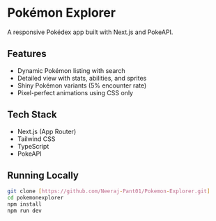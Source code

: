# Pokémon Explorer

A responsive Pokédex app built with Next.js and PokeAPI.

## Features
- Dynamic Pokémon listing with search
- Detailed view with stats, abilities, and sprites
- Shiny Pokémon variants (5% encounter rate)
- Pixel-perfect animations using CSS only

## Tech Stack
- Next.js (App Router)
- Tailwind CSS
- TypeScript
- PokeAPI

## Running Locally
```bash
git clone [https://github.com/Neeraj-Pant01/Pokemon-Explorer.git]
cd pokemonexplorer
npm install
npm run dev